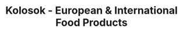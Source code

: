 ---
title: "Kolosok - European & International Food Products"
url: /hallandale-beach/kolosok-european-and-international-food-products/
shop: supermarket
---